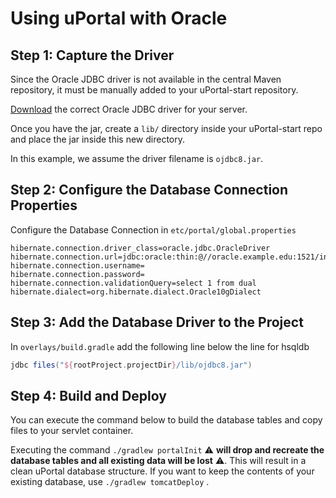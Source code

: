 # Using uPortal with Oracle

## Step 1: Capture the Driver

Since the Oracle JDBC driver is not available in the central Maven repository, it must be manually added to your uPortal-start repository.

[Download](http://www.oracle.com/technetwork/database/features/jdbc/index-091264.html) the correct Oracle JDBC driver for your server.

Once you have the jar, create a `lib/` directory inside your uPortal-start repo and place the jar inside this new directory.

In this example, we assume the driver filename is `ojdbc8.jar`.

## Step 2: Configure the Database Connection Properties

Configure the Database Connection in `etc/portal/global.properties`

```properties
hibernate.connection.driver_class=oracle.jdbc.OracleDriver
hibernate.connection.url=jdbc:oracle:thin:@//oracle.example.edu:1521/instance
hibernate.connection.username=
hibernate.connection.password=
hibernate.connection.validationQuery=select 1 from dual
hibernate.dialect=org.hibernate.dialect.Oracle10gDialect
```

## Step 3: Add the Database Driver to the Project

In `overlays/build.gradle` add the following line below the line for hsqldb

```gradle
jdbc files("${rootProject.projectDir}/lib/ojdbc8.jar")
```

## Step 4: Build and Deploy

You can execute the command below to build the database tables and copy files to your servlet container.

Executing the command `./gradlew portalInit` :warning: **will drop and recreate the database tables and all existing data will be lost** :warning:. This will result in a clean uPortal database structure. If you want to keep the contents of your existing database, use `./gradlew tomcatDeploy` .
